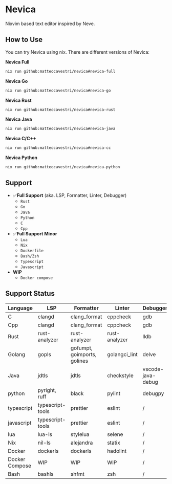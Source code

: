 # Nevica

Nixvim based text editor inspired by Neve.

## How to Use

You can try Nevica using nix.
There are different versions of Nevica:

**Nevica Full**

```bash
nix run github:matteocavestri/nevica#nevica-full
```

**Nevica Go**

```bash
nix run github:matteocavestri/nevica#nevica-go
```

**Nevica Rust**

```bash
nix run github:matteocavestri/nevica#nevica-rust
```

**Nevica Java**

```bash
nix run github:matteocavestri/nevica#nevica-java
```

**Nevica C/C++**

```bash
nix run github:matteocavestri/nevica#nevica-cc
```

**Nevica Python**

```bash
nix run github:matteocavestri/nevica#nevica-python
```

## Support

- ✅**Full Support** (aka. LSP, Formatter, Linter, Debugger)
  - `Rust`
  - `Go`
  - `Java`
  - `Python`
  - `C`
  - `Cpp`
- ✅**Full Support Minor**
  - `Lua`
  - `Nix`
  - `Dockerfile`
  - `Bash/Zsh`
  - `Typescript`
  - `Javascript`
- **WIP**
  - `Docker compose`

## Support Status

| Language       | LSP              | Formatter                   | Linter        | Debugger          |
| -------------- | ---------------- | --------------------------- | ------------- | ----------------- |
| C              | clangd           | clang_format                | cppcheck      | gdb               |
| Cpp            | clangd           | clang_format                | cppcheck      | gdb               |
| Rust           | rust-analyzer    | rust-analyzer               | rust-analyzer | lldb              |
| Golang         | gopls            | gofumpt, goimports, golines | golangci_lint | delve             |
| Java           | jdtls            | jdtls                       | checkstyle    | vscode-java-debug |
| python         | pyright, ruff    | black                       | pylint        | debugpy           |
| typescript     | typescript-tools | prettier                    | eslint        | /                 |
| javascript     | typescript-tools | prettier                    | eslint        | /                 |
| lua            | lua-ls           | stylelua                    | selene        | /                 |
| Nix            | nil-ls           | alejandra                   | statix        | /                 |
| Docker         | dockerls         | dockerls                    | hadolint      | /                 |
| Docker Compose | WIP              | WIP                         | WIP           | /                 |
| Bash           | bashls           | shfmt                       | zsh           | /                 |
